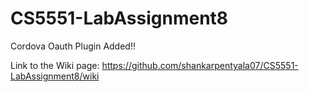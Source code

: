 # CS5551-LabAssignment8
Cordova Oauth Plugin Added!!

Link to the Wiki page:
https://github.com/shankarpentyala07/CS5551-LabAssignment8/wiki
